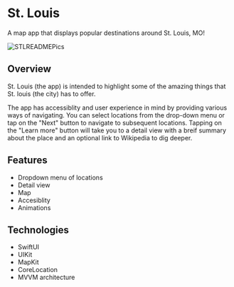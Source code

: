 # St. Louis
A map app that displays popular destinations around St. Louis, MO!

![STLREADMEPics](https://github.com/user-attachments/assets/b8310829-d5ea-4461-8efc-2952d56b0b5b)

## Overview
St. Louis (the app) is intended to highlight some of the amazing things that St. louis (the city) has to offer. 

The app has accessiblity and user experience in mind by providing various ways of navigating. You can select locations from the drop-down menu or tap on the "Next" button to navigate to subsequent locations. Tapping on the "Learn more" button will take you to a detail view with a breif summary about the place and an optional link to Wikipedia to dig deeper.

## Features
* Dropdown menu of locations
* Detail view
* Map
* Accesiblity
* Animations

## Technologies
* SwiftUI
* UIKit
* MapKit
* CoreLocation
* MVVM architecture
